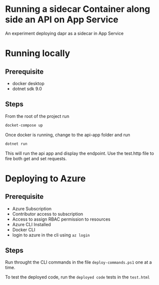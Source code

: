 # Running a sidecar Container along side an API on App Service 
An experiment deploying dapr as a sidecar in App Service

#  Running locally

## Prerequisite
- docker desktop
- dotnet sdk 9.0

## Steps
From the root of the project run

```bash
docket-compose up
```

Once docker is running, change to the api-app folder and run

```bash
dotnet run
```
This will run the api app and display the endpoint. Use the test.http file to fire both get and set requests.

# Deploying to Azure

## Prerequisite
- Azure Subscription
- Contributor access to subscription
- Access to assign RBAC permission to resources
- Azure CLI Installed
- Docker CLI
- login to azure in the cli using ``az login``

## Steps

Run throught the CLI commands in the file ``deploy-commands.ps1`` one at a time.

To test the deployed code, run the `deployed code` tests in the `test.html`



